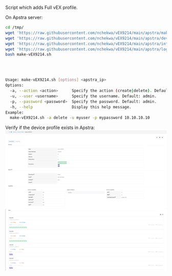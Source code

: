Script which adds Full vEX profile.<br>

On Apstra server:<be>

```bash
cd /tmp/
wget 'https://raw.githubusercontent.com/nchekwa/vEX9214/main/apstra/make-vEX9214.sh'
wget 'https://raw.githubusercontent.com/nchekwa/vEX9214/main/apstra/device-profiles-Juniper_vEX9214.json'
wget 'https://raw.githubusercontent.com/nchekwa/vEX9214/main/apstra/interface-map-Juniper_vEX9214__AOS-20x1%2B4x10.json'
wget 'https://raw.githubusercontent.com/nchekwa/vEX9214/main/apstra/logical-device-aos_20x1_4x10_vEX9214.json'
bash make-vEX9214.sh
```
<br>
<br>

```bash
Usage: make-vEX9214.sh [options] <apstra_ip>
Options:
  -a, --action <action>      Specify the action (create|delete). Default: create.
  -u, --user <username>      Specify the username. Default: admin.
  -p, --password <password>  Specify the password. Default: admin.
  -h, --help                 Display this help message.
Example:
  make-vEX9214.sh -a delete -u myuser -p mypassword 10.10.10.10
```

Verify if the device profile exists in Apstra:
<img title="1" alt="Alt text" src="img/vex_1.jpg">
<img title="2" alt="Alt text" src="img/vex_2.jpg">

